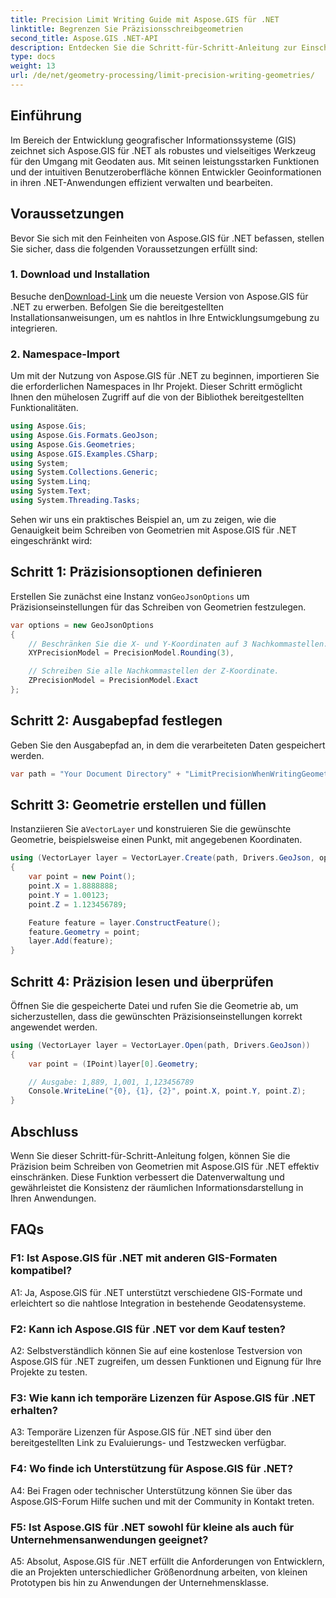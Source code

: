 ```yaml
---
title: Precision Limit Writing Guide mit Aspose.GIS für .NET
linktitle: Begrenzen Sie Präzisionsschreibgeometrien
second_title: Aspose.GIS .NET-API
description: Entdecken Sie die Schritt-für-Schritt-Anleitung zur Einschränkung der Präzision beim Schreiben von Geometrien mit Aspose.GIS für .NET. Verbessern Sie mühelos das Geodatenmanagement.
type: docs
weight: 13
url: /de/net/geometry-processing/limit-precision-writing-geometries/
---
```

## Einführung

Im Bereich der Entwicklung geografischer Informationssysteme (GIS) zeichnet sich Aspose.GIS für .NET als robustes und vielseitiges Werkzeug für den Umgang mit Geodaten aus. Mit seinen leistungsstarken Funktionen und der intuitiven Benutzeroberfläche können Entwickler Geoinformationen in ihren .NET-Anwendungen effizient verwalten und bearbeiten.

## Voraussetzungen

Bevor Sie sich mit den Feinheiten von Aspose.GIS für .NET befassen, stellen Sie sicher, dass die folgenden Voraussetzungen erfüllt sind:

### 1. Download und Installation

 Besuche den[Download-Link](https://releases.aspose.com/gis/net/) um die neueste Version von Aspose.GIS für .NET zu erwerben. Befolgen Sie die bereitgestellten Installationsanweisungen, um es nahtlos in Ihre Entwicklungsumgebung zu integrieren.

### 2. Namespace-Import

Um mit der Nutzung von Aspose.GIS für .NET zu beginnen, importieren Sie die erforderlichen Namespaces in Ihr Projekt. Dieser Schritt ermöglicht Ihnen den mühelosen Zugriff auf die von der Bibliothek bereitgestellten Funktionalitäten.

```csharp
using Aspose.Gis;
using Aspose.Gis.Formats.GeoJson;
using Aspose.Gis.Geometries;
using Aspose.GIS.Examples.CSharp;
using System;
using System.Collections.Generic;
using System.Linq;
using System.Text;
using System.Threading.Tasks;
```

Sehen wir uns ein praktisches Beispiel an, um zu zeigen, wie die Genauigkeit beim Schreiben von Geometrien mit Aspose.GIS für .NET eingeschränkt wird:

## Schritt 1: Präzisionsoptionen definieren

 Erstellen Sie zunächst eine Instanz von`GeoJsonOptions` um Präzisionseinstellungen für das Schreiben von Geometrien festzulegen.

```csharp
var options = new GeoJsonOptions
{
    // Beschränken Sie die X- und Y-Koordinaten auf 3 Nachkommastellen.
    XYPrecisionModel = PrecisionModel.Rounding(3),

    // Schreiben Sie alle Nachkommastellen der Z-Koordinate.
    ZPrecisionModel = PrecisionModel.Exact
};
```

## Schritt 2: Ausgabepfad festlegen

Geben Sie den Ausgabepfad an, in dem die verarbeiteten Daten gespeichert werden.

```csharp
var path = "Your Document Directory" + "LimitPrecisionWhenWritingGeometries_out.json";
```

## Schritt 3: Geometrie erstellen und füllen

 Instanziieren Sie a`VectorLayer` und konstruieren Sie die gewünschte Geometrie, beispielsweise einen Punkt, mit angegebenen Koordinaten.

```csharp
using (VectorLayer layer = VectorLayer.Create(path, Drivers.GeoJson, options))
{
    var point = new Point();
    point.X = 1.8888888;
    point.Y = 1.00123;
    point.Z = 1.123456789;

    Feature feature = layer.ConstructFeature();
    feature.Geometry = point;
    layer.Add(feature);
}
```

## Schritt 4: Präzision lesen und überprüfen

Öffnen Sie die gespeicherte Datei und rufen Sie die Geometrie ab, um sicherzustellen, dass die gewünschten Präzisionseinstellungen korrekt angewendet werden.

```csharp
using (VectorLayer layer = VectorLayer.Open(path, Drivers.GeoJson))
{
    var point = (IPoint)layer[0].Geometry;

    // Ausgabe: 1,889, 1,001, 1,123456789
    Console.WriteLine("{0}, {1}, {2}", point.X, point.Y, point.Z);
}
```

## Abschluss

Wenn Sie dieser Schritt-für-Schritt-Anleitung folgen, können Sie die Präzision beim Schreiben von Geometrien mit Aspose.GIS für .NET effektiv einschränken. Diese Funktion verbessert die Datenverwaltung und gewährleistet die Konsistenz der räumlichen Informationsdarstellung in Ihren Anwendungen.

## FAQs

### F1: Ist Aspose.GIS für .NET mit anderen GIS-Formaten kompatibel?

A1: Ja, Aspose.GIS für .NET unterstützt verschiedene GIS-Formate und erleichtert so die nahtlose Integration in bestehende Geodatensysteme.

### F2: Kann ich Aspose.GIS für .NET vor dem Kauf testen?

A2: Selbstverständlich können Sie auf eine kostenlose Testversion von Aspose.GIS für .NET zugreifen, um dessen Funktionen und Eignung für Ihre Projekte zu testen.

### F3: Wie kann ich temporäre Lizenzen für Aspose.GIS für .NET erhalten?

A3: Temporäre Lizenzen für Aspose.GIS für .NET sind über den bereitgestellten Link zu Evaluierungs- und Testzwecken verfügbar.

### F4: Wo finde ich Unterstützung für Aspose.GIS für .NET?

A4: Bei Fragen oder technischer Unterstützung können Sie über das Aspose.GIS-Forum Hilfe suchen und mit der Community in Kontakt treten.

### F5: Ist Aspose.GIS für .NET sowohl für kleine als auch für Unternehmensanwendungen geeignet?

A5: Absolut, Aspose.GIS für .NET erfüllt die Anforderungen von Entwicklern, die an Projekten unterschiedlicher Größenordnung arbeiten, von kleinen Prototypen bis hin zu Anwendungen der Unternehmensklasse.